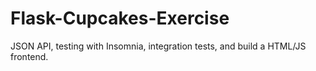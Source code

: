 # Flask-Cupcakes-Exercise
JSON API, testing with Insomnia, integration tests, and build a HTML/JS frontend.
